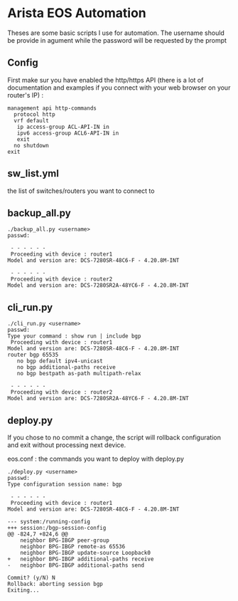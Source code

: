 # Arista EOS Automation

Theses are some basic scripts I use for automation.
The username should be provide in agument while the password will be requested by the prompt


## Config
First make sur you have enabled the http/https API (there is a lot of documentation and examples if you connect with your web browser on your router's IP) :

```
management api http-commands
  protocol http
  vrf default
   ip access-group ACL-API-IN in
   ipv6 access-group ACL6-API-IN in
   exit
  no shutdown
exit
```

## sw_list.yml
the list of switches/routers you want to connect to

## backup_all.py 
```
./backup_all.py <username>
passwd:

 - - - - - -
 Proceeding with device : router1
Model and version are: DCS-7280SR-48C6-F - 4.20.8M-INT

 - - - - - -
 Proceeding with device : router2
Model and version are: DCS-7280SR2A-48YC6-F - 4.20.8M-INT
```

## cli_run.py 
```
./cli_run.py <username>
passwd:
Type your command : show run | include bgp
 Proceeding with device : router1
Model and version are: DCS-7280SR-48C6-F - 4.20.8M-INT
router bgp 65535
   no bgp default ipv4-unicast
   no bgp additional-paths receive
   no bgp bestpath as-path multipath-relax

 - - - - - -
 Proceeding with device : router2
Model and version are: DCS-7280SR2A-48YC6-F - 4.20.8M-INT
``` 

## deploy.py
If you chose to no commit a change, the script will rollback configuration and exit without processing next device.

eos.conf : the commands you want to deploy with deploy.py

```
./deploy.py <username>
passwd:
Type configuration session name: bgp

 - - - - - -
 Proceeding with device : router1
Model and version are: DCS-7280SR-48C6-F - 4.20.8M-INT

--- system:/running-config
+++ session:/bgp-session-config
@@ -824,7 +824,6 @@
    neighbor BPG-IBGP peer-group
    neighbor BPG-IBGP remote-as 65536
    neighbor BPG-IBGP update-source Loopback0
+   neighbor BPG-IBGP additional-paths receive
-   neighbor BPG-IBGP additional-paths send

Commit? (y/N) N
Rollback: aborting session bgp
Exiting...
```
